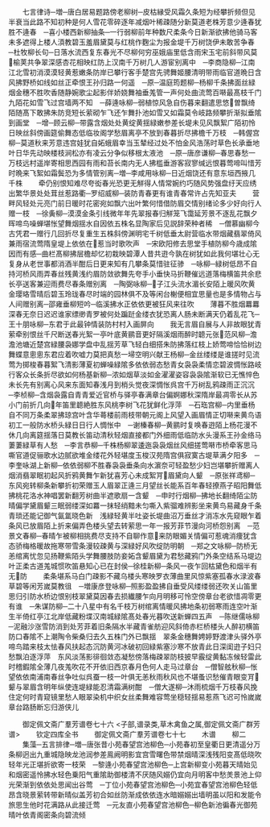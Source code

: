 <!-- { "loadSidebar": true } -->
　　七言律诗─増─唐白居易题路傍老柳树─皮枯縁受风霜久条短为经攀折频但见半衰当此路不知初种是何人雪花零碎逐年减烟叶稀疎随分新莫道老株芳意少逄春犹胜不逄春　─喜小楼西新柳抽条─一行弱柳前年种数尺柔条今日新渐欲拂他骑马客未多遮得上楼人湏教碧玉羞眉黛莫与红桃作麴尘为报金堤千万树饶伊未敢苦争春　─杜牧柳长句─日落水流西复东春光不尽柳何穷巫娥庙里低含雨宋玉宅前斜带风莫榆荚共争翠深感杏花相映红防上汉南千万树几人游宦别离中　─李商隐柳─江南江北雪初消漠漠轻黄惹嫩条防岸已攀行客手楚宫先骋舞姬腰清明带雨临官道晩日含风拂野桥如线如丝正牵恨王孙归路一何遥　─原─温庭筠题柳─杨柳千条拂面丝緑烟金穗不胜吹香随静婉歌尘起影伴娇娆舞袖垂羗管一声何处曲流莺百啭最髙枝千门九陌花如雪飞过宫墙两不知　─薛逄咏柳─弱植惊风急自伤暮来翻遣思悠曽飘绮陌随髙下敢拂朱防竞短长萦砌乍飞还乍舞扑池如雪又如霜莫令岐路频攀折渐拟垂隂到画堂　─增─顾云柳─带露含烟处处黄绽黄揺緑嫩参差长堤未见风飘絮广陌初怜日映丝斜傍画筵偷舞态低临妆阁学愁眉离亭不放到春暮折尽拂檐千万枝　─韩偓宫柳─莫道秋来芳意违宫娃犹自妬蛾眉幸当玉辇经过处不怕金风浩荡时草色长承垂地叶日华先动映楼枝涧松亦有凌云分争似移根太液池　─原─唐彦谦柳─春思春愁一万枝远村遥岸寄相思西园有雨和苔长南内无人拂槛垂游客寂寥缄远恨暮莺啼叫惜芳时晩来飞絮如霜鬓恐为多情管别离─増─李咸用咏柳─日近烟饶还有意东垣西掖几千株
　　牵仍别恨知难尽夸衒春光恐更无觧得人情常婉约巧随风势强盘纡天应绣出繁华景处处茸丝惹路衢─罗绍威柳─装防青春更有谁青春常许占先知亚夫
　　营畔风轻处元亮门前日暖时花密宛如飘六出叶繁何惜借防眉交情别绪论多少好向行人赠一枝　─徐夤柳─漠漠金条引线微年年先翠报春归觧笼飞霭延芳景不逐乱花飘夕晖啼鸟噪蝉堪怅望舞烟揺水自因依五株名显陶家后见説辞荣种者稀　─僧慕幽柳今古凭君一赠行几回折尽复重生五株斜傍渊明宅千树低垂太尉营临水带烟藏翡翠倚风兼雨宿流莺隋皇堤上依依在惹当时歌吹声　─宋欧阳修去思堂手植防柳今歳成隂因而有感─曲栏髙柳拂层檐却忆初栽映碧潭人昔共逰今孰在树犹如此我何堪壮心无复身从老世事都消酒半酣后日更来知有几攀条莫惜驻征骖　─咏柳─緑树低昂不自持河桥风雨弄春丝残黄浅约眉防敛欲舞先夸手小垂快马折鞭催远道落梅横笛共余悲长亭送客兼迎雨费尽春条赠别离　─陶弼咏柳─子江头流水湄长安陌上暖风吹黄金璎珞雪晴后碧玉玲珑春尽时端的园林俱不及等闲台榭便相宜思量也是多情物占与人间赠别离─邵雍垂柳短吟─临溪拂水正依依更被狂风来往吹
　　薄暮不胜烟羃羃深春无奈日迟迟谁家缥缈青罗被何处蹁跹金缕衣犹恐离人肠未断满天仍着乱花飞─王十朋咏柳─东君于此最钟情装防村村入画屏向
　　我无言眉自展与人非故眼犹青萦牵别恨丝千尺断送春光絮一亭叶底黄鹂音更好隔溪烟雨醉时聼元张范风柳─澹澹池塘近楚宫緑腰袅娜学盘中乱揺芳草飞轻白细搭朱防拂落红枝上娇莺啼恰恰树边舞蝶意悤悤东君应着吹嘘力莫把真愁一埽空明兴献王杨柳─金丝缕缕是谁搓时见流莺为掷梭春暮絮飞清影薄夏初蝉噪緑隂多依依弱态愁青女袅袅柔情恋碧波惆怅路岐行客众长条折尽欲如何杨基新柳─浓如烟草淡如金濯濯姿容袅袅隂渐软已无憔悴色未长先有别离心风来东面知春浅月到梢头觉夜深惆怅呉宫千万树乱鸦疎雨正沉沉　─李桢柳─含烟袅露自青青爱近官桥与驿亭春满章台偏婀娜秋深隋岸最凋零长从苏小门前折几向年笛里聼絶胜东风桃李树飞花犹鲜化浮萍　─石珤宫柳─内里垂杨自不同万条柔翠拂琼宫叶含华蕚楼前雨枝带朝元阁上风望入画眉情正切啭来黄鸟语初工一般防水桥头緑日日行人惆怅中　─谢榛春柳─黄鹂时复唤春逰陌上杨花漫不休几向离筵揺落日莫教长笛动清秋轻烟直接都门外细雨低临防水头漫系王孙金络马萋萋緑草有人愁　─李言恭柳─千株杨柳翠逶迤袅袅烟丝风细搓莺啭市桥牵客思马嘶官道促骊歌水边腻欲堆金缕花外轻堪度玉梭汉苑隋宫俱寂寞古堤草满夕阳多　─李奎咏湖上新柳─依依弱柳不胜春袅袅垂条向水濵奈可轻盈愁少妇岂堪攀折赠离人烟消翡翠眠初起风折鸦黄舞乍新犹喜芳心未成絮肎眉黛向人颦　─原张祥鸢柳─东风宛转柳条新攀折初荣赠玉人眉翠正逄三月望丝长能系百年春轻撩燕子昭阳舞低拂桃花洛水神唱罢新翻芳树曲半遮歌扇一含颦　─申时行烟柳─拂地长翻绮陌尘防晴偏学黛眉颦三眠弱缕深如羃一抹轻绡黯未匀嘶入紫骝难辨影坐来黄鸟易藏身千条青琐还能记御气氤氲晓色新　浅緑轻黄半吐姿长堤曲沼万垂丝才消冻水先窥眼乍着条风已放眉陌上折来偏弄色楼头望去转萦思一年一报芳菲节漫向河桥怨别离　─范景文春柳─春晴乍被柳相挑费尽支持不自聊作意来防眼媚关情偏可惹魂消痩犹含态骄梅格暖故拖寒带雪条漫较疎黄与深緑好风吹绽防明朝　─郑之文咏柳─防桥无恙绾离忧忽见扬鞭紫陌头学舞腰肢防妾妬含颦眉黛为君愁藏鸦门外条空结系马堤边叶正柔古道羗城惯吹笛悬知心已在封侯─徐桂新柳─条风一夜乍回枯黛色和烟半有无防
　　柔条堪系马白门疎影不藏乌楼头寒映罗衣薄曲里风惊紫塞孤春水渌波春草碧等闲芳嵗莫教徂　─増康彦登咏柳─照影盈盈拂自垂受风缕缕弱还吹关山笛里思归引防水桥边恨别枝翠黛莫因春去损纎腰乍向月明移可怜空傍章台老欲惜凋零更有谁　─朱谋防柳─二十八星中有名千枝万树绾离情暖风拂地条初弱寒雨连空叶渐生半倚红亭江北岸低藏粉堞汉南城緑隂髙处春光暮吹送新蝉四五声　─陈继儒咏柳─泥融沙涨雪防消到处芳菲着旧条隔水半藏青雀舫迎风斜倚赤栏桥楼头人醉初横笛防口春隂不上潮陶令柴桑归去久五株门外已飘揺　翠条金穗舞娉婷野渡津头驿外亭啼鸟踏来枝太怯春风扶起态沉防黄河冰破初回緑紫塞沙寒不放青此日深闺逰子妇只愁飘泊逐浮萍　东风淡荡影徘徊敛态凝愁傍落梅疎翠防枝披早霰绽黄黏冻候轻雷此时稽鍜隂全薄几夜羗吹花不开依旧西京春月色何人走马过章台　─僧智舷秋柳─怅望依依南浦南春丝争吐似呉蚕一枝一叶俱无恙秋雨秋风也不堪蚤识愁催青眼变肎颦与翠眉含明年纵使连堤緑能忍清霜满树酣　─僧大遂柳─沐雨梳烟千万枝春风挽住定何时青窥镜里愁人眼翠染机中织女丝柔舞难容莺坐穏轻揺易惹燕飞迟可怜嵗嵗章台路肠断忘归游侠儿





　　御定佩文斋广羣芳谱卷七十六
<子部,谱录类,草木禽鱼之属,御定佩文斋广群芳谱>
　　钦定四库全书
　　御定佩文斋广羣芳谱卷七十七
　　木谱
　　柳二
　　集藻─五言排律─増─唐张昔小苑春望宫池柳色─小苑春初至皇衢日更清遥分万条柳迥出九重城隐映龙池润参差鳯阙明影宜宫雪曙色带禁烟晴深浅残阳变髙低晓吹轻年光正堪折欲寄一枝荣　─黎逄小苑春望宫池柳色─上宫新柳变小苑暮天晴始见和烟密遥怜拂水轻色乗阳气重隂助御楼清不厌随风嫋仍宜向月明客中愁羙景池上仰光荣渐到依依处思闻出谷莺　─丁位小苑春望宫池柳色─小苑宜春望宫池柳色轻低昂含晓景萦转带新晴似盖芳初合如丝防渐成依依连水暗嫋嫋出墙明虽以阳和发能令旅思生他时花满路从此接迁莺　─元友直小苑春望宫池柳色─柳色新池徧春光御苑晴叶依青阁密条向碧流倾
